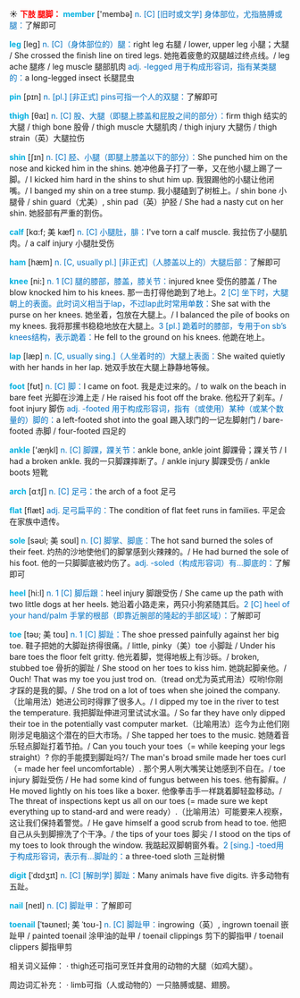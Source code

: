 ☀ <font color="red">**下肢 腿脚：**</font>
<font color="sky blue">**member**</font> ['membə] 
<font color="#0070c0">n. [C] [旧时或文学] 身体部位，尤指胳膊或腿：</font>了解即可

<font color="sky blue">**leg**</font> [leɡ] 
<font color="#0070c0">n. [C]（身体部位的）腿：</font>right leg 右腿 / lower, upper leg 小腿；大腿 / She crossed the finish line on tired legs. 她拖着疲惫的双腿越过终点线。/ leg ache 腿疼 / leg muscle 腿部肌肉 <font color="#0070c0">adj. -legged 用于构成形容词，指有某类腿的：</font>a long-legged insect 长腿昆虫

<font color="sky blue">**pin**</font> [pɪn] 
<font color="#0070c0">n. [pl.] [非正式] pins可指一个人的双腿：</font>了解即可
           
<font color="sky blue">**thigh**</font> [θaɪ]
<font color="#0070c0">n. [C] 股、大腿（即腿上膝盖和屁股之间的部分）：</font>firm thigh 结实的大腿 / thigh bone 股骨 / thigh muscle 大腿肌肉 / thigh injury 大腿伤 / thigh strain（英）大腿拉伤
           
<font color="sky blue">**shin**</font> [ʃɪn]
<font color="#0070c0">n. [C] 胫、小腿（即腿上膝盖以下的部分）：</font>She punched him on the nose and kicked him in the shins. 她冲他鼻子打了一拳，又在他小腿上踢了一脚。/ I kicked him hard in the shins to shut him up. 我狠踢他的小腿让他闭嘴。/ I banged my shin on a tree stump. 我小腿磕到了树桩上。/ shin bone 小腿骨 / shin guard（尤美）, shin pad（英）护胫 / She had a nasty cut on her shin. 她胫部有严重的割伤。
           
<font color="sky blue">**calf**</font> [kɑ:f; 美 kæf]
<font color="#0070c0">n. [C] 小腿肚，腓：</font>I've torn a calf muscle. 我拉伤了小腿肌肉。/ a calf injury 小腿肚受伤

<font color="sky blue">**ham**</font> [hæm] 
<font color="#0070c0">n. [C, usually pl.] [非正式]（人膝盖以上的）大腿后部：</font>了解即可

<font color="sky blue">**knee**</font> [ni:] 
<font color="#0070c0">n. 1 [C] 腿的膝部，膝盖，膝关节：</font>injured knee 受伤的膝盖 / The blow knocked him to his knees. 那一击打得他跪到了地上。<font color="#0070c0">2 [C] 坐下时，大腿朝上的表面。此时词义相当于lap，不过lap此时常用单数：</font>She sat with the purse on her knees. 她坐着，包放在大腿上。/ I balanced the pile of books on my knees. 我将那摞书稳稳地放在大腿上。<font color="#0070c0">3 [pl.] 跪着时的膝部，专用于on sb’s knees结构，表示跪着：</font>He fell to the ground on his knees. 他跪在地上。

<font color="sky blue">**lap**</font> [læp] 
<font color="#0070c0">n. [C, usually sing.]（人坐着时的）大腿上表面：</font>She waited quietly with her hands in her lap. 她双手放在大腿上静静地等候。

<font color="sky blue">**foot**</font> [fʊt] 
<font color="#0070c0">n. [C] 脚：</font>I came on foot. 我是走过来的。/ to walk on the beach in bare feet 光脚在沙滩上走 / He raised his foot off the brake. 他松开了刹车。/ foot injury 脚伤 <font color="#0070c0">adj. -footed 用于构成形容词，指有（或使用）某种（或某个数量的）脚的：</font>a left-footed shot into the goal 踢入球门的一记左脚射门 / bare-footed 赤脚 / four-footed 四足的

<font color="sky blue">**ankle**</font> ['æŋkl] 
<font color="#0070c0">n. [C] 脚踝，踝关节：</font>ankle bone, ankle joint 脚踝骨；踝关节 / I had a broken ankle. 我的一只脚踝摔断了。/ ankle injury 脚踝受伤 / ankle boots 短靴

<font color="sky blue">**arch**</font> [ɑːtʃ] 
<font color="#0070c0">n. [C] 足弓：</font>the arch of a foot 足弓

<font color="sky blue">**flat**</font> [flæt] 
<font color="#0070c0">adj. 足弓扁平的：</font>The condition of flat feet runs in families. 平足会在家族中遗传。
           
<font color="sky blue">**sole**</font> [səʊl; 美 soʊl]
<font color="#0070c0">n. [C] 脚掌、脚底：</font>The hot sand burned the soles of their feet. 灼热的沙地使他们的脚掌感到火辣辣的。/ He had burned the sole of his foot. 他的一只脚脚底被灼伤了。<font color="#0070c0">adj. -soled（构成形容词）有…脚底的：</font>了解即可

<font color="sky blue">**heel**</font> [hi:l] 
<font color="#0070c0">n. 1 [C] 脚后跟：</font>heel injury 脚跟受伤 / She came up the path with two little dogs at her heels. 她沿着小路走来，两只小狗紧随其后。<font color="#0070c0">2 [C] heel of your hand/palm 手掌的根部（即靠近腕部的隆起的手部区域）：</font>了解即可
           
<font color="sky blue">**toe**</font> [təʊ; 美 toʊ]
<font color="#0070c0">n. 1 [C] 脚趾：</font>The shoe pressed painfully against her big toe. 鞋子把她的大脚趾挤得很痛。/ little, pinky（美）toe 小脚趾 / Under his bare toes the floor felt gritty. 他光着脚，觉得地板上有沙砾。/ broken, stubbed toe 骨折的脚趾 / She stood on her toes to kiss him. 她跳起脚亲他。/ Ouch! That was my toe you just trod on.（tread on尤为英式用法）哎哟!你刚才踩的是我的脚。/ She trod on a lot of toes when she joined the company.（比喻用法）她进公司时得罪了很多人。/ I dipped my toe in the river to test the temperature. 我把脚趾伸进河里试试水温。/ So far they have only dipped their toe in the potentially vast computer market.（比喻用法）迄今为止他们刚刚涉足电脑这个潜在的巨大市场。/ She tapped her toes to the music. 她随着音乐轻点脚趾打着节拍。/ Can you touch your toes（= while keeping your legs straight）? 你的手能摸到脚趾吗?/ The man's broad smile made her toes curl（= made her feel uncomfortable）. 那个男人咧大嘴笑让她感到不自在。/ toe injury 脚趾受伤 / He had some kind of fungus between his toes. 他有脚癣。/ He moved lightly on his toes like a boxer. 他像拳击手一样跳着脚轻盈移动。/ The threat of inspections kept us all on our toes (= made sure we kept everything up to stand-ard and were ready）.（比喻用法）可能要来人视察，这让我们保持着警觉。/ He gave himself a good scrub from head to toe. 他把自己从头到脚擦洗了个干净。/ the tips of your toes 脚尖 / I stood on the tips of my toes to look through the window. 我踮起双脚朝窗外看。<font color="#0070c0">2 [sing.] -toed用于构成形容词，表示有…脚趾的：</font>a three-toed sloth 三趾树懒
           
<font color="sky blue">**digit**</font> [ˈdɪdʒɪt]
<font color="#0070c0">n. [C] [解剖学] 脚趾：</font>Many animals have five digits. 许多动物有五趾。

<font color="sky blue">**nail**</font> [neɪl] 
<font color="#0070c0">n. [C] 脚趾甲：</font>了解即可
           
<font color="sky blue">**toenail**</font> [ˈtəʊneɪl; 美 ˈtoʊ-]
<font color="#0070c0">n. [C] 脚趾甲：</font>ingrowing（英）, ingrown toenail 嵌趾甲 / painted toenail 涂甲油的趾甲 / toenail clippings 剪下的脚指甲 / toenail clippers 脚指甲剪

相关词义延伸：
· thigh还可指可烹饪并食用的动物的大腿（如鸡大腿）。

周边词汇补充：
· limb可指（人或动物的）一只胳膊或腿、翅膀。